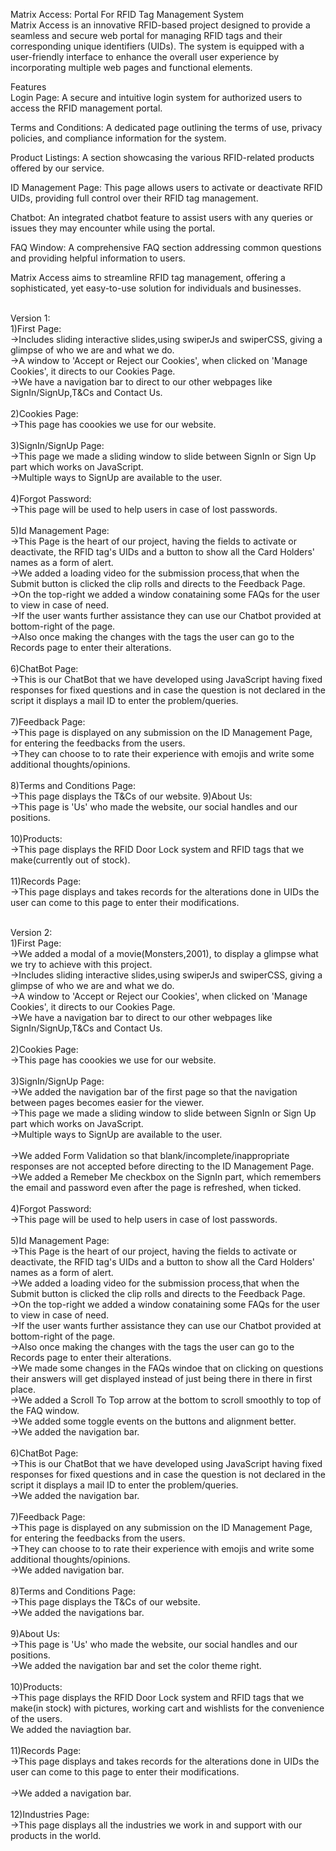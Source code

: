 Matrix Access: Portal For RFID Tag Management System <br>
Matrix Access is an innovative RFID-based project designed to provide a seamless and secure web portal for managing RFID tags and their corresponding unique identifiers (UIDs). The system is equipped with a user-friendly interface to enhance the overall user experience by incorporating multiple web pages and functional elements. <br>

Features <br>
Login Page: A secure and intuitive login system for authorized users to access the RFID management portal. <br>

Terms and Conditions: A dedicated page outlining the terms of use, privacy policies, and compliance information for the system. <br>

Product Listings: A section showcasing the various RFID-related products offered by our service. <br>

ID Management Page: This page allows users to activate or deactivate RFID UIDs, providing full control over their RFID tag management. <br>

Chatbot: An integrated chatbot feature to assist users with any queries or issues they may encounter while using the portal. <br>

FAQ Window: A comprehensive FAQ section addressing common questions and providing helpful information to users. <br>

Matrix Access aims to streamline RFID tag management, offering a sophisticated, yet easy-to-use solution for individuals and businesses. <br><br>

Version 1:<br>
1)First Page:<br>
->Includes sliding interactive slides,using swiperJs and swiperCSS, giving a glimpse of who we are and what we do.<br>
->A window to 'Accept or Reject our Cookies', when clicked on 'Manage Cookies', it directs to our Cookies Page.<br>
->We have a navigation bar to direct to our other webpages like SignIn/SignUp,T&Cs and Contact Us.<br><br>
2)Cookies Page:<br>
->This page has coookies we use for our website.<br><br>
3)SignIn/SignUp Page:<br>
->This page we made a sliding window to slide between SignIn or Sign Up part which works on JavaScript.<br>
->Multiple ways to SignUp are available to the user.<br><br>
4)Forgot Password:<br>
->This page will be used to help users in case of lost passwords.<br><br>
5)Id Management Page:<br>
->This Page is the heart of our project, having the fields to activate or deactivate, the RFID tag's UIDs and a button to show all the Card Holders' names as a form of alert.<br>
->We added a loading video for the submission process,that when the Submit button is clicked the clip rolls and directs to the Feedback Page.<br>
->On the top-right we added a window conataining some FAQs for the user to view in case of need.<br>
->If the user wants further assistance they can use our Chatbot provided at bottom-right of the page.<br>
->Also once making the changes with the tags the user can go to the Records page to enter their alterations.<br><br>
6)ChatBot Page:<br>
->This is our ChatBot that we have developed using JavaScript having fixed responses for fixed questions and in case the question is not declared in the script it displays a mail ID to enter the problem/queries. <br><br>
7)Feedback Page:<br>
->This page is displayed on any submission on the ID Management Page, for entering the feedbacks from the users.<br>
->They can choose to to rate their experience with emojis and write some additional thoughts/opinions.<br><br>
8)Terms and Conditions Page:<br>
->This page displays the T&Cs of our website.
9)About Us:<br>
->This page is 'Us' who made the website, our social handles and our positions.<br><br>
10)Products:<br>
->This page displays the RFID Door Lock system and RFID tags that we make(currently out of stock).<br><br>
11)Records Page:<br>
->This page displays and takes records for the alterations done in UIDs the user can come to this page to enter their modifications.<br><br>

Version 2:<br>
1)First Page:<br>
->We added a modal of a movie(Monsters,2001), to display a glimpse what we try to achieve with this project.<br>
->Includes sliding interactive slides,using swiperJs and swiperCSS, giving a glimpse of who we are and what we do.<br>
->A window to 'Accept or Reject our Cookies', when clicked on 'Manage Cookies', it directs to our Cookies Page.<br>
->We have a navigation bar to direct to our other webpages like SignIn/SignUp,T&Cs and Contact Us.<br><br>
2)Cookies Page:<br>
->This page has coookies we use for our website.<br><br>
3)SignIn/SignUp Page:<br>
->We added the navigation bar of the first page so that the navigation between pages becomes easier for the viewer.<br>
->This page we made a sliding window to slide between SignIn or Sign Up part which works on JavaScript.<br>
->Multiple ways to SignUp are available to the user.<br><br>
->We added Form Validation so that blank/incomplete/inappropriate responses are not accepted before directing to the ID Management Page.<br>
->We added a Remeber Me checkbox on the SignIn part, which remembers the email and password even after the page is refreshed, when ticked.<br><br>
4)Forgot Password:<br>
->This page will be used to help users in case of lost passwords.<br><br>
5)Id Management Page:<br>
->This Page is the heart of our project, having the fields to activate or deactivate, the RFID tag's UIDs and a button to show all the Card Holders' names as a form of alert.<br>
->We added a loading video for the submission process,that when the Submit button is clicked the clip rolls and directs to the Feedback Page.<br>
->On the top-right we added a window conataining some FAQs for the user to view in case of need.<br>
->If the user wants further assistance they can use our Chatbot provided at bottom-right of the page.<br>
->Also once making the changes with the tags the user can go to the Records page to enter their alterations.<br>
->We made some changes in the FAQs windoe that on clicking on questions their answers will get displayed instead of just being there in there in first place.<br>
->We added a Scroll To Top arrow at the bottom to scroll smoothly to top of the FAQ window.<br>
->We added some toggle events on the buttons and alignment better.<br>
->We added the navigation bar.<br><br>
6)ChatBot Page:<br>
->This is our ChatBot that we have developed using JavaScript having fixed responses for fixed questions and in case the question is not declared in the script it displays a mail ID to enter the problem/queries. <br>
->We added the navigation bar.<br><br>
7)Feedback Page:<br>
->This page is displayed on any submission on the ID Management Page, for entering the feedbacks from the users.<br>
->They can choose to to rate their experience with emojis and write some additional thoughts/opinions.<br>
->We added navigation bar.<br><br>
8)Terms and Conditions Page:<br>
->This page displays the T&Cs of our website.<br>
->We added the navigations bar.<br><br>
9)About Us:<br>
->This page is 'Us' who made the website, our social handles and our positions.<br>
->We added the navigation bar and set the color theme right.<br><br>
10)Products:<br>
->This page displays the RFID Door Lock system and RFID tags that we make(in stock) with pictures, working cart and wishlists for the convenience of the users.<br>
We added the naviagtion bar.<br><br>
11)Records Page:<br>
->This page displays and takes records for the alterations done in UIDs the user can come to this page to enter their modifications.<br><br>
->We added a navigation bar.<br><br>
12)Industries Page:<br>
->This page displays all the industries we work in and support with our products in the world.


